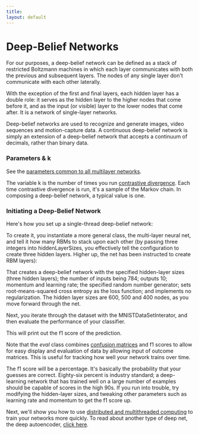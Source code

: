 ```yaml
---
title: 
layout: default
---
```


# Deep-Belief Networks

For our purposes, a deep-belief network can be defined as a stack of restricted Boltzmann machines in which each layer communicates with both the previous and subsequent layers. The nodes of any single layer don't communicate with each other laterally. 

With the exception of the first and final layers, each hidden layer has a double role: it serves as the hidden layer to the higher nodes that come before it, and as the input (or visible) layer to the lower nodes that come after. It is a network of single-layer networks. 

Deep-belief networks are used to recognize and generate images, video sequences and motion-capture data. A continuous deep-belief network is simply an extension of a deep-belief network that accepts a continuum of decimals, rather than binary data. 

### Parameters & k

See the [parameters common to all multilayer networks](../multinetwork.html).

The variable k is the number of times you run [contrastive divergence](../glossary.html#contrastivedivergence). Each time contrastive divergence is run, it's a sample of the Markov chain. In composing a deep-belief network, a typical value is one.

### Initiating a Deep-Belief Network

Here's how you set up a single-thread deep-belief network: 

To create it, you instantiate a more general class, the multi-layer neural net, and tell it how many RBMs to stack upon each other (by passing three integers into hiddenLayerSizes, you effectively tell the configuration to create three hidden layers. Higher up, the net has been instructed to create RBM layers):

<script src="http://gist-it.appspot.com/https://github.com/deeplearning4j/dl4j-0.0.3.3-examples/blob/master/src/main/java/org/deeplearning4j/deepbelief/DBNFullMnistExample.java?slice=41:62"></script>

That creates a deep-belief network with the specified hidden-layer sizes (three hidden layers); the number of inputs being 784; outputs 10; momentum and learning rate; the specified random number generator; sets root-means-squared cross entropy as the loss function; and implements no regularization. The hidden layer sizes are 600, 500 and 400 nodes, as you move forward through the net. 

Next, you iterate through the dataset with the MNISTDataSetInterator, and then evaluate the performance of your classifier.

<script src="http://gist-it.appspot.com/https://github.com/deeplearning4j/dl4j-0.0.3.3-examples/blob/master/src/main/java/org/deeplearning4j/deepbelief/DBNFullMnistExample.java?slice=70:77"></script>

This will print out the f1 score of the prediction.

Note that the *eval* class combines [confusion matrices](../glossary.html#confusionmatrix) and f1 scores to allow for easy display and evaluation of data by allowing input of outcome matrices. This is useful for tracking how well your network trains over time. 

The f1 score will be a percentage. It's basically the probability that your guesses are correct. Eighty-six percent is industry standard; a deep-learning network that has trained well on a large number of examples should be capable of scores in the high 90s. If you run into trouble, try modifying the hidden-layer sizes, and tweaking other parameters such as learning rate and momentum to get the f1 score up.

Next, we'll show you how to use [distributed and multithreaded computing](../scaleout.html) to train your networks more quickly. To read about another type of deep net, the deep autoencoder, [click here](../deepautoencoder.html). 
